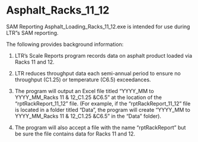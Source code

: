 # Asphalt_Racks_11_12
SAM Reporting
Asphalt_Loading_Racks_11_12.exe is intended for use during LTR”s SAM reporting.

The following provides background information:

1) LTR’s Scale Reports program records data on asphalt product loaded via Racks 11 and 12.

2) LTR reduces throughput data each semi-annual period to ensure no throughput (C1.25) or temperature (C6.5) exceedances.

3) The program will output an Excel file titled “YYYY_MM to YYYY_MM_Racks 11 & 12_C1.25 &C6.5” at the location of the “rptRackReport_11_12” file. (For example, if the “rptRackReport_11_12” file is located in a folder titled “Data”, the program will create “YYYY_MM to YYYY_MM_Racks 11 & 12_C1.25 &C6.5” in the “Data” folder).

4) The program will also accept a file with the name “rptRackReport” but be sure the file contains data for Racks 11 and 12.

